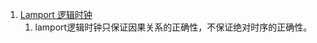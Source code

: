 1. [Lamport 逻辑时钟](https://github.com/lwwjxz/Blogs/blob/master/distributed/https://github.com/lwwjxz/Blogs/blob/master/distributed/Lamport%20%E9%80%BB%E8%BE%91%E6%97%B6%E9%92%9F.pdf)     
    1. lamport逻辑时钟只保证因果关系的正确性，不保证绝对时序的正确性。      
 

 
